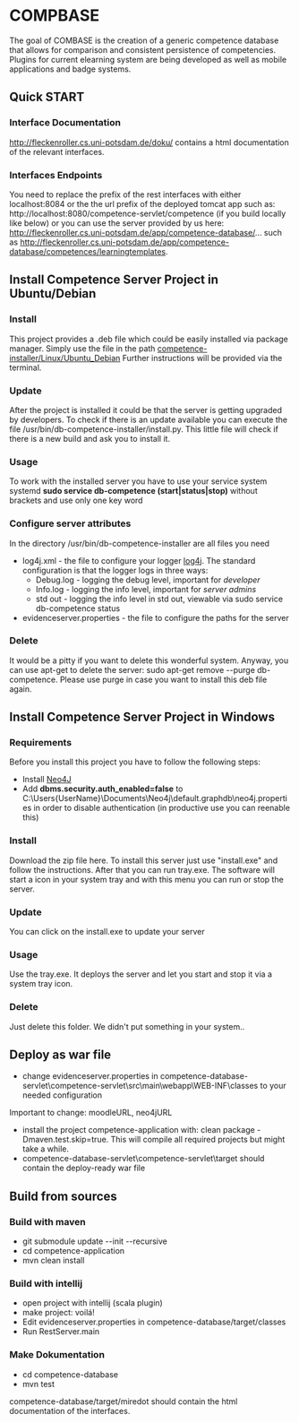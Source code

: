 # COMPBASE 

The goal of COMBASE is the creation of a generic competence database that allows for comparison and consistent persistence of competencies. Plugins for current elearning system are being developed as well as mobile applications and badge systems.

## Quick START

### Interface Documentation
http://fleckenroller.cs.uni-potsdam.de/doku/ contains a html documentation of the relevant interfaces. 

### Interfaces Endpoints
You need to replace the prefix of the rest interfaces with either localhost:8084 or the 
the url prefix of the deployed tomcat app such as: http://localhost:8080/competence-servlet/competence (if you build locally like below) or you can use the server provided by us here: http://fleckenroller.cs.uni-potsdam.de/app/competence-database/... such as
http://fleckenroller.cs.uni-potsdam.de/app/competence-database/competences/learningtemplates.

## Install Competence Server Project in Ubuntu/Debian
### Install
This project provides a .deb file which could be easily installed via package manager. Simply use the file in the path [competence-installer/Linux/Ubuntu_Debian](https://github.com/uzuzjmd/Wissensmodellierung/tree/master/competence-installer/Linux/Ubuntu_Debian)
Further instructions will be provided via the terminal.

### Update
After the project is installed it could be that the server is getting upgraded by developers. To check if there is an update available you can execute the file /usr/bin/db-competence-installer/install.py. This little file will check if there is a new build and ask you to install it.

### Usage
To work with the installed server you have to use your service system systemd
**sudo service db-competence (start|status|stop)** without brackets and use only one key word

### Configure server attributes
In the directory /usr/bin/db-competence-installer are all files you need
 - log4j.xml - the file to configure your logger [log4j](http://logging.apache.org/log4j/2.x/). The standard configuration is that the logger logs in three ways:
	- Debug.log - logging the debug level, important for *developer*
	-	Info.log - logging the info level, important for *server admins*
	- std out - logging the info level in std out, viewable via sudo service db-competence status
 - evidenceserver.properties - the file to configure the paths for the server

### Delete
It would be a pitty if you want to delete this wonderful system. Anyway, you can use apt-get to delete the server: sudo apt-get remove --purge db-competence.
Please use purge in case you want to install this deb file again.


## Install Competence Server Project in Windows
### Requirements
Before you install this project you have to follow the following steps:

 - Install [Neo4J](http://neo4j.com/download/)
 - Add **dbms.security.auth_enabled=false** to  C:\Users\{UserName}\Documents\Neo4j\default.graphdb\neo4j.properties in order to disable authentication (in productive use you can reenable this)
	
### Install
Download the zip file here. To install this server just use "install.exe" and follow the instructions. After that you can run tray.exe. The software will start a icon in your system tray and with this menu you can run or stop the server.

### Update
You can click on the install.exe to update your server

### Usage
Use the tray.exe. It deploys the server and let you start and stop it via a system tray icon.

### Delete
Just delete this folder. We didn't put something in your system..


## Deploy as war file

- change evidenceserver.properties in competence-database-servlet\competence-servlet\src\main\webapp\WEB-INF\classes to your needed configuration

Important to change: moodleURL, neo4jURL
			
- install the project competence-application with: clean package -Dmaven.test.skip=true. This will compile all required projects but might take a while.		
- competence-database-servlet\competence-servlet\target should contain the deploy-ready war file 

## Build from sources

### Build with maven

- git submodule update --init --recursive
- cd competence-application
- mvn clean install 

### Build with intellij
- open project with intellij (scala plugin)
- make project: voilá!
- Edit evidenceserver.properties in competence-database/target/classes 
- Run RestServer.main

### Make Dokumentation

- cd competence-database
- mvn test

competence-database/target/miredot should contain the html documentation of the interfaces.











 


 	
